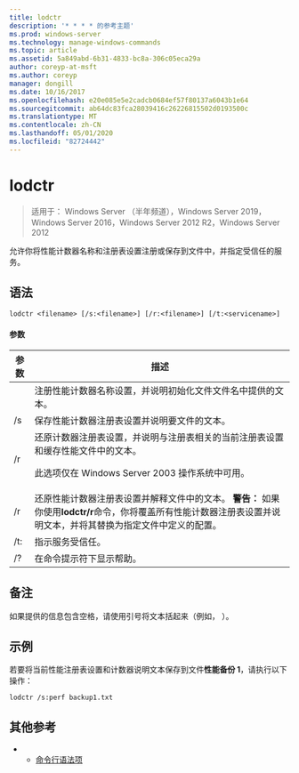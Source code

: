 ```yaml
---
title: lodctr
description: '* * * * 的参考主题'
ms.prod: windows-server
ms.technology: manage-windows-commands
ms.topic: article
ms.assetid: 5a849abd-6b31-4833-bc8a-306c05eca29a
author: coreyp-at-msft
ms.author: coreyp
manager: dongill
ms.date: 10/16/2017
ms.openlocfilehash: e20e085e5e2cadcb0684ef57f80137a6043b1e64
ms.sourcegitcommit: ab64dc83fca28039416c26226815502d0193500c
ms.translationtype: MT
ms.contentlocale: zh-CN
ms.lasthandoff: 05/01/2020
ms.locfileid: "82724442"
---
```

# <a name="lodctr"></a>lodctr

> 适用于： Windows Server （半年频道），Windows Server 2019，Windows Server 2016，Windows Server 2012 R2，Windows Server 2012

允许你将性能计数器名称和注册表设置注册或保存到文件中，并指定受信任的服务。
## <a name="syntax"></a>语法
```
lodctr <filename> [/s:<filename>] [/r:<filename>] [/t:<servicename>]
```
#### <a name="parameters"></a>参数

|    参数     |                                                                                                                                         描述                                                                                                                                          |
|------------------|----------------------------------------------------------------------------------------------------------------------------------------------------------------------------------------------------------------------------------------------------------------------------------------------|
|    <filename>    |                                                                                          注册性能计数器名称设置，并说明初始化文件文件名中提供的文本。                                                                                          |
|  /s<filename>   |                                                                                                       保存性能计数器注册表设置并说明要文件<filename>的文本。                                                                                                       |
|        /r        |                                还原计数器注册表设置，并说明与注册表相关的当前注册表设置和缓存性能文件中的文本。<p>此选项仅在 Windows Server 2003 操作系统中可用。                                |
|  /r<filename>   | 还原性能计数器注册表设置并解释文件<filename>中的文本。 **警告：** 如果你使用**lodctr/r**命令，你将覆盖所有性能计数器注册表设置并说明文本，并将其替换为指定文件中定义的配置。 |
| /t:<servicename> |                                                                                                                       指示服务<servicename>受信任。                                                                                                                       |
|        /?        |                                                                                                                             在命令提示符下显示帮助。                                                                                                                             |

## <a name="remarks"></a>备注
如果提供的信息包含空格，请使用引号将文本括起来（例如， <filename>）。
## <a name="examples"></a>示例
若要将当前性能注册表设置和计数器说明文本保存到文件**性能备份 1**，请执行以下操作：
```
lodctr /s:perf backup1.txt
```
## <a name="additional-references"></a>其他参考
-   - [命令行语法项](command-line-syntax-key.md)

